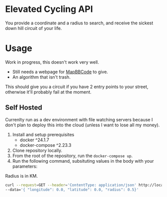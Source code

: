# Elevated Cycling API

You provide a coordinate and a radius to search, and receive the sickest down hill circuit of your life.

# Usage

Work in progress, this doesn't work very well.

- Still needs a webpage for [MapBBCode](http://mapbbcode.org/) to give.
- An algorithm that isn't trash.

This should give you a circuit if you have 2 entry points to your street, otherwise it'll probably fail at the moment.

## Self Hosted

Currenlty run as a dev environment with file watching servers because I don't plan to deploy this into the cloud
(unless I want to lose all my money).

1. Install and setup prerequisites
   - docker ^24.1.7
   - docker-compose ^2.23.3
2. Clone repository locally.
3. From the root of the repository, run the `docker-compose up`.
4. Run the following command, subsituting values in the body with your parameters:


Radius is in KM.

```sh
curl --request=GET --header='ContentType: application/json' http://localhost:3000/api/circuit/downhill \
--data='{ "longitude": 0.0, "latitude": 0.0, "radius": 0.5}'
```
